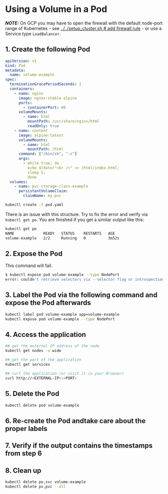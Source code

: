 # Using a Volume in a Pod

***NOTE:*** On GCP you may have to open the firewall with the default node-port range of Kubernetes - see [../../setup_cluster.sh # add firewall rule](../../setup_cluster.sh) - or use a Service type `LoadBalancer`.

## 1. Create the following Pod

```yaml
apiVersion: v1
kind: Pod
metadata:
  name: volume-example
spec:
  terminationGracePeriodSeconds: 1
  containers:
    - name: nginx
      image: nginx:stable-alpine
      ports:
        - containerPort: 80
      volumeMounts:
        - name: html
          mountPath: /usr/share/nginx/html
          readOnly: true
    - name: content
      image: alpine:latest
      volumeMounts:
        - name: html
          mountPath: /html
      command: ["/bin/sh", "-c"]
      args:
        - while true; do
          echo $(date)"<br />" >> /html/index.html;
          sleep 5;
          done
  volumes:
    - name: pvc-storage-class-example
      persistentVolumeClaim:
        claimName: my-pvc
```

```bash
kubectl create -f pod.yaml
```

There is an issue with this structure. Try to fix the error and verify via `kubectl get po`. You are finished if you get a similar output like this:

```bash
kubectl get po
NAME             READY   STATUS    RESTARTS   AGE
volume-example   2/2     Running   0          3m52s
```

## 2. Expose the Pod

This command will fail.

```bash
$ kubectl expose pod volume-example --type NodePort
error: couldn't retrieve selectors via --selector flag or introspection: the pod has no labels and cannot be exposed
```

## 3. Label the Pod via the following command and expose the Pod afterwards

```bash
kubectl label pod volume-example app=volume-example
kubectl expose pod volume-example --type NodePort
```

## 4. Access the application

```bash
## get the external IP address of the node
kubectl get nodes -o wide

## get the port of the application
kubectl get services

## curl the application (or visit it in your Browser)
curl http://<EXTERNAL-IP>:<PORT>
```

## 5. Delete the Pod

```bash
kubectl delete pod volume-example
```

## 6. Re-create the Pod andtake care about the proper labels

## 7. Verify if the output contains the timestamps from step 6

## 8. Clean up

```bash
kubectl delete po,svc volume-example
kubectl delete pv,pvc --all
```
